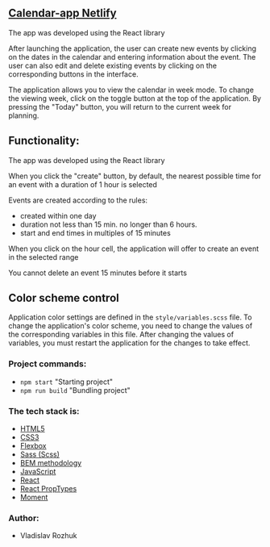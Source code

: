 ## [Calendar-app Netlify](https://lucent-praline-056e76.netlify.app/)

The app was developed using the React library

After launching the application, the user can create new events by clicking on the dates in the calendar and entering information about the event. The user can also edit and delete existing events by clicking on the corresponding buttons in the interface.

The application allows you to view the calendar in week mode. To change the viewing week, click on the toggle button at the top of the application. By pressing the "Today" button, you will return to the current week for planning.

## Functionality:

The app was developed using the React library

When you click the "create" button, by default, the nearest possible time for an event with a duration of 1 hour is selected

Events are created according to the rules:

- created within one day
- duration not less than 15 min. no longer than 6 hours.
- start and end times in multiples of 15 minutes

When you click on the hour cell, the application will offer to create an event in the selected range

You cannot delete an event 15 minutes before it starts

## Color scheme control

Application color settings are defined in the `style/variables.scss` file. To change the application's color scheme, you need to change the values of the corresponding variables in this file. After changing the values of variables, you must restart the application for the changes to take effect.

### Project commands:

- `npm start` "Starting project"
- `npm run build` "Bundling project"

### The tech stack is:

- [HTML5](http://htmlbook.ru/html)
- [CSS3](https://developer.mozilla.org/ru/docs/Web/CSS)
- [Flexbox](https://css-tricks.com/snippets/css/a-guide-to-flexbox/)
- [Sass (Scss)](https://sass-lang.com/)
- [BEM methodology](https://en.bem.info/methodology/)
- [JavaScript](https://en.wikipedia.org/wiki/JavaScript)
- [React](https://en.reactjs.org/)
- [React PropTypes](https://reactjs.org/docs/typechecking-with-proptypes.html)
- [Moment](https://momentjs.com/)

### Author:

- Vladislav Rozhuk
